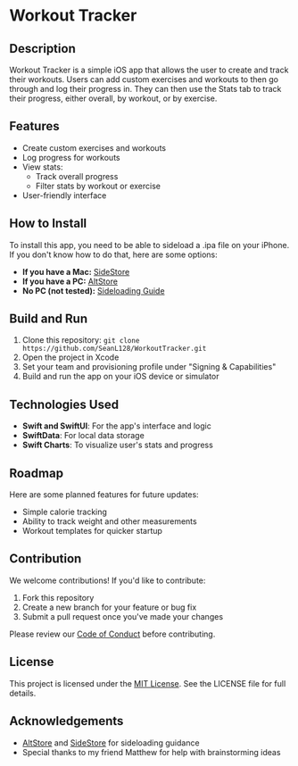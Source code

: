 # Workout Tracker

## Description
Workout Tracker is a simple iOS app that allows the user to create and track their workouts. Users can add custom exercises and workouts to then go through and log their progress in. They can then use the Stats tab to track their progress, either overall, by workout, or by exercise.

## Features
- Create custom exercises and workouts
- Log progress for workouts
- View stats:
  - Track overall progress
  - Filter stats by workout or exercise
- User-friendly interface

## How to Install
To install this app, you need to be able to sideload a .ipa file on your iPhone. If you don't know how to do that, here are some options:
- **If you have a Mac:** [SideStore](https://sidestore.io/)
- **If you have a PC:** [AltStore](https://altstore.io/)
- **No PC (not tested):** [Sideloading Guide](https://sideloading.vercel.app/guide)

## Build and Run
1. Clone this repository: `git clone https://github.com/SeanL128/WorkoutTracker.git`
2. Open the project in Xcode
3. Set your team and provisioning profile under "Signing & Capabilities"
4. Build and run the app on your iOS device or simulator

## Technologies Used
- **Swift and SwiftUI**: For the app's interface and logic
- **SwiftData**: For local data storage
- **Swift Charts**: To visualize user's stats and progress

## Roadmap
Here are some planned features for future updates:
- Simple calorie tracking
- Ability to track weight and other measurements
- Workout templates for quicker startup

## Contribution
We welcome contributions! If you'd like to contribute:
1. Fork this repository
2. Create a new branch for your feature or bug fix
3. Submit a pull request once you've made your changes

Please review our [Code of Conduct](CODE_OF_CONDUCT.md) before contributing.

## License
This project is licensed under the [MIT License](LICENSE). See the LICENSE file for full details.

## Acknowledgements
- [AltStore](https://altstore.io/) and [SideStore](https://sidestore.io/) for sideloading guidance
- Special thanks to my friend Matthew for help with brainstorming ideas
